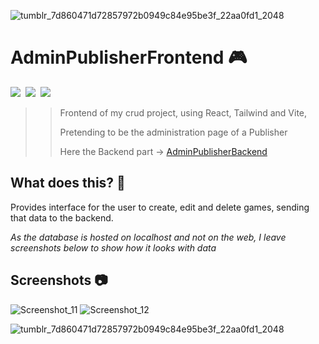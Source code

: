 ![tumblr_7d860471d72857972b0949c84e95be3f_22aa0fd1_2048](https://github.com/Tina-bot/AdminPublisherFrontend/assets/72955349/029d6dde-d6a3-404f-b630-e211f56c480f)

# AdminPublisherFrontend 🎮
<img src="https://img.shields.io/badge/React-20232A?style=for-the-badge&logo=react&logoColor=61DAFB"> <img/>
<img src="https://img.shields.io/badge/Tailwind_CSS-38B2AC?style=for-the-badge&logo=tailwind-css&logoColor=white"> <img/>
<img src="https://img.shields.io/badge/Vite-B73BFE?style=for-the-badge&logo=vite&logoColor=FFD62E">  <img/>


>> Frontend of my crud project, using React, Tailwind and Vite, </p>
>> Pretending to be the administration page of a Publisher </p>
>> Here the Backend part -> <a href="https://github.com/Tina-bot/AdminPublisherBackend"> AdminPublisherBackend </a>


## What does this? 👀
Provides interface for the user to create, edit and delete games, sending that data to the backend.

<i>As the database is hosted on localhost and not on the web, I leave screenshots below to show how it looks with data</i>
## Screenshots 📷
![Screenshot_11](https://github.com/Tina-bot/AdminPublisherFrontend/assets/72955349/aa0bd410-61f8-4160-b22e-2c3690bc5ef4)
![Screenshot_12](https://github.com/Tina-bot/AdminPublisherFrontend/assets/72955349/82501924-5c77-4df9-a224-c75269ce48cb)


![tumblr_7d860471d72857972b0949c84e95be3f_22aa0fd1_2048](https://github.com/Tina-bot/AdminPublisherFrontend/assets/72955349/029d6dde-d6a3-404f-b630-e211f56c480f)
